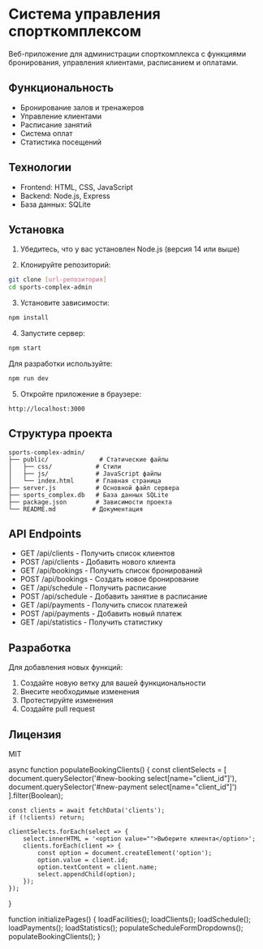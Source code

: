# Система управления спорткомплексом

Веб-приложение для администрации спорткомплекса с функциями бронирования, управления клиентами, расписанием и оплатами.

## Функциональность

- Бронирование залов и тренажеров
- Управление клиентами
- Расписание занятий
- Система оплат
- Статистика посещений

## Технологии

- Frontend: HTML, CSS, JavaScript
- Backend: Node.js, Express
- База данных: SQLite

## Установка

1. Убедитесь, что у вас установлен Node.js (версия 14 или выше)

2. Клонируйте репозиторий:
```bash
git clone [url-репозитория]
cd sports-complex-admin
```

3. Установите зависимости:
```bash
npm install
```

4. Запустите сервер:
```bash
npm start
```

Для разработки используйте:
```bash
npm run dev
```

5. Откройте приложение в браузере:
```
http://localhost:3000
```

## Структура проекта

```
sports-complex-admin/
├── public/              # Статические файлы
│   ├── css/            # Стили
│   ├── js/             # JavaScript файлы
│   └── index.html      # Главная страница
├── server.js           # Основной файл сервера
├── sports_complex.db   # База данных SQLite
├── package.json        # Зависимости проекта
└── README.md          # Документация
```

## API Endpoints

- GET /api/clients - Получить список клиентов
- POST /api/clients - Добавить нового клиента
- GET /api/bookings - Получить список бронирований
- POST /api/bookings - Создать новое бронирование
- GET /api/schedule - Получить расписание
- POST /api/schedule - Добавить занятие в расписание
- GET /api/payments - Получить список платежей
- POST /api/payments - Добавить новый платеж
- GET /api/statistics - Получить статистику

## Разработка

Для добавления новых функций:

1. Создайте новую ветку для вашей функциональности
2. Внесите необходимые изменения
3. Протестируйте изменения
4. Создайте pull request

## Лицензия

MIT 

async function populateBookingClients() {
    const clientSelects = [
        document.querySelector('#new-booking select[name="client_id"]'),
        document.querySelector('#new-payment select[name="client_id"]')
    ].filter(Boolean);

    const clients = await fetchData('clients');
    if (!clients) return;

    clientSelects.forEach(select => {
        select.innerHTML = '<option value="">Выберите клиента</option>';
        clients.forEach(client => {
            const option = document.createElement('option');
            option.value = client.id;
            option.textContent = client.name;
            select.appendChild(option);
        });
    });
}

function initializePages() {
    loadFacilities();
    loadClients();
    loadSchedule();
    loadPayments();
    loadStatistics();
    populateScheduleFormDropdowns();
    populateBookingClients();
} 